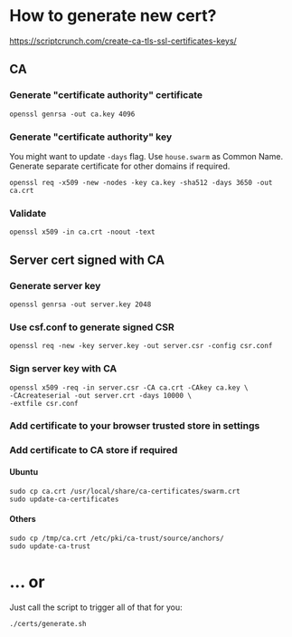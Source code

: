 # How to generate new cert?
https://scriptcrunch.com/create-ca-tls-ssl-certificates-keys/

## CA

### Generate "certificate authority" certificate
```
openssl genrsa -out ca.key 4096
```

### Generate "certificate authority" key
You might want to update `-days` flag. Use `house.swarm` as Common Name.
Generate separate certificate for other domains if required.
```
openssl req -x509 -new -nodes -key ca.key -sha512 -days 3650 -out ca.crt
```

### Validate
```
openssl x509 -in ca.crt -noout -text
```

## Server cert signed with CA
### Generate server key
```
openssl genrsa -out server.key 2048
```

### Use csf.conf to generate signed CSR
```
openssl req -new -key server.key -out server.csr -config csr.conf
```

### Sign server key with CA
```
openssl x509 -req -in server.csr -CA ca.crt -CAkey ca.key \
-CAcreateserial -out server.crt -days 10000 \
-extfile csr.conf
```

### Add certificate to your browser trusted store in settings

### Add certificate to CA store if required
#### Ubuntu
```
sudo cp ca.crt /usr/local/share/ca-certificates/swarm.crt
sudo update-ca-certificates
```

#### Others
```
sudo cp /tmp/ca.crt /etc/pki/ca-trust/source/anchors/
sudo update-ca-trust
```

# ... or
Just call the script to trigger all of that for you:
```
./certs/generate.sh
```
